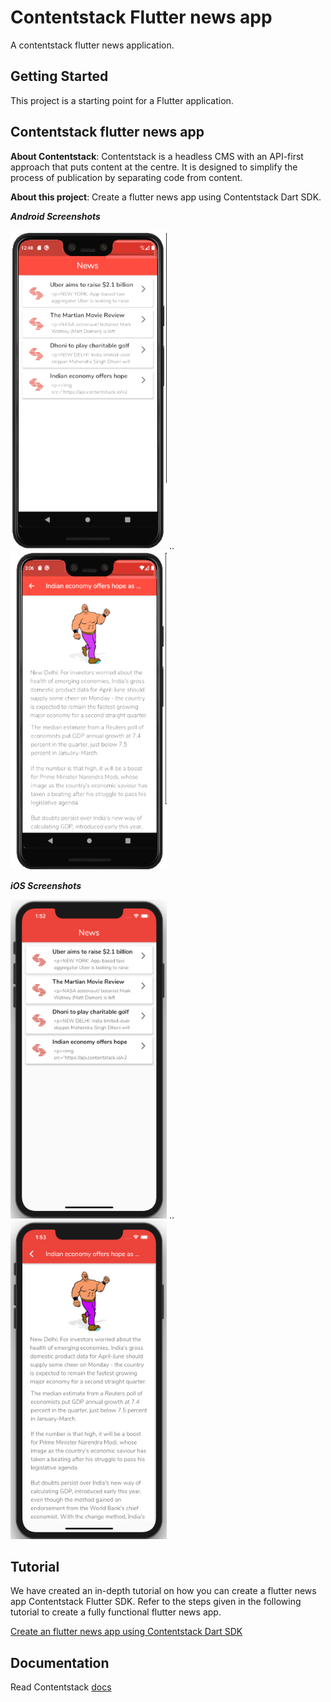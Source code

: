 # Contentstack Flutter news app

A contentstack flutter news application.

## Getting Started

This project is a starting point for a Flutter application.

## Contentstack flutter news app

**About Contentstack**: Contentstack is a headless CMS with an API-first approach that puts content at the centre. It is designed to simplify the process of publication by separating code from content.

**About this project**: Create a flutter news app using Contentstack Dart SDK.

***Android Screenshots***

<img src='https://github.com/contentstack/contentstack-flutter-news-app/blob/master/assets/android_news_list.png' width='250' height='510'/> .. <img src='https://github.com/contentstack/contentstack-flutter-news-app/blob/master/assets/android_news_details.png' width='250' height='510'/>

***iOS Screenshots***

<img src='https://github.com/contentstack/contentstack-flutter-news-app/blob/master/assets/ios_news_list.png' width='250' height='510'/> .. <img src='https://github.com/contentstack/contentstack-flutter-news-app/blob/master/assets/ios_news_details.png' width='250' height='510'/>


## Tutorial

We have created an in-depth tutorial on how you can create a flutter news app Contentstack Flutter SDK. Refer to the steps given in the following tutorial to create a fully functional flutter news app.

[Create an flutter news app using Contentstack Dart SDK](https://www.contentstack.com/docs/developers/sample-apps/build-a-flutter-news-app-using-contentstack-and-dart)


## Documentation

Read Contentstack [docs](https://www.contentstack.com/docs)

